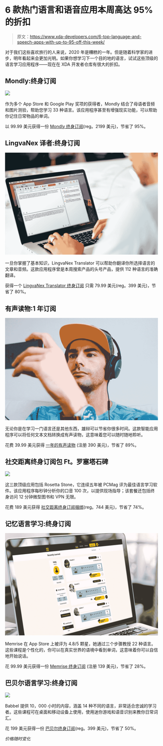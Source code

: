 # 6 款热门语言和语音应用本周高达 95%的折扣

> 原文：<https://www.xda-developers.com/6-top-language-and-speech-apps-with-up-to-95-off-this-week/>

对于我们这些喜欢旅行的人来说，2020 年是糟糕的一年。但是随着科学家的进步，明年看起来会更加光明。如果你想学习下一个目的地的语言，试试这些顶级的语言学习应用程序——现在在 XDA 开发者仓库有很大的折扣。

## **Mondly:终身订阅**

![](img/e5623a30a70d3ba2b5b05f0fb722296d.png)

作为多个 App Store 和 Google Play 奖项的获得者，Mondly 结合了母语者音频和图片测验，帮助您学习 33 种语言。该应用程序甚至有增强现实功能，可以帮助你记住日常物品的单词。

以 99.99 美元获得一份 [Mondly 终身订阅](https://depot.xda-developers.com/sales/mondly-lifetime-subscription-all-languages?utm_source=xda-developers.com&utm_medium=referral&utm_campaign=mondly-lifetime-subscription-all-languages&utm_term=scsf-459461&utm_content=a0x1P000004YrpQQAS&scsonar=1)(reg。2199 美元)，节省了 95%。

## **LingvaNex 译者:终身订阅**

![](img/6a104317a5242d693ee1d02d17598653.png)

一旦你掌握了基本知识，LingvaNex Translator 可以帮助你翻译你所选择语言的文章和音频。这款应用程序曾是本周搜索产品的头号产品，提供 112 种语言的准确翻译。

获得一个 [LingvaNex Translator 终身订阅](https://depot.xda-developers.com/sales/lingvanex-translator-lifetime-subscription?utm_source=xda-developers.com&utm_medium=referral&utm_campaign=lingvanex-translator-lifetime-subscription&utm_term=scsf-459463&utm_content=a0x1P000004YrpQQAS&scsonar=1) 只需 79.99 美元(reg。399 美元)，节省了 80%。

## **有声读物:1 年订阅**

**![](img/dec6e8ae511ec70f82f719664704a15f.png)**

无论你是在学习一门语言还是其他东西，雄辩可以节省你很多时间。这款智能应用程序可以将任何文本文档转换成有声读物，这意味着您可以随时随地聆听。

花费 39.99 美元获得 [一年的有声读物](https://depot.xda-developers.com/sales/speechify-1-year-subscription?utm_source=xda-developers.com&utm_medium=referral&utm_campaign=speechify-1-year-subscription&utm_term=scsf-459464&utm_content=a0x1P000004YrpQQAS&scsonar=1) (注册 390 美元)，节省了 89%。

## **社交距离终身订阅包 Ft。罗塞塔石碑**

**![](img/2a40120a33bb675aef29a03c4e257930.png)**

这三款顶级应用包括 Rosetta Stone，它连续五年被 PCMag 评为最佳语言学习软件。该应用程序每秒钟分析你的口音 100 次，以提供现场指导；该套餐还包括终身访问 12 分钟微型图书和 VPN 无限。

花费 189 美元获得 [社交距离终身订阅捆绑](https://depot.xda-developers.com/sales/the-social-distancing-lifetime-subscription-bundle-ft-rosetta-stone-2?utm_source=xda-developers.com&utm_medium=referral&utm_campaign=the-social-distancing-lifetime-subscription-bundle-ft-rosetta-stone-2&utm_term=scsf-459460&utm_content=a0x1P000004YrpQQAS&scsonar=1)(reg。744 美元)，节省了 74%。

## **记忆语言学习:终身订阅**

**![](img/c93060adac18b73792acba14a4debe7f.png)**

Memrise 在 App Store 上被评为 4.8/5 颗星，她通过三个步骤教授 22 种语言。这些课程是个性化的，你可以在真实世界的语境中看到单词，这意味着你可以自信地开始说话。

花 99.99 美元获得一份 [Memrise 终身订阅](https://depot.xda-developers.com/sales/memrise-lifetime-subscription?utm_source=xda-developers.com&utm_medium=referral&utm_campaign=memrise-lifetime-subscription&utm_term=scsf-459462&utm_content=a0x1P000004YrpQQAS&scsonar=1) (注册 139 美元)，节省了 28%。

## 巴贝尔语言学习:终身订阅

**![](img/129117e8c22a6f3ca2dfb20f48a0da2c.png)**

Babbel 提供 10，000 小时的内容，涵盖 14 种不同的语言，非常适合忠诚的学习者。这些课程可在桌面和移动设备上使用，使用迷你游戏和语音识别来教你日常词汇。

花 199 美元获得一份 [巴贝尔终身订阅](https://depot.xda-developers.com/sales/babbel-language-learning-lifetime-subscription-all-languages?utm_source=xda-developers.com&utm_medium=referral&utm_campaign=babbel-language-learning-lifetime-subscription-all-languages&utm_term=scsf-459433&utm_content=a0x1P000004YrpQQAS&scsonar=1)(reg。399 美元)，节省了 50%。

*价格随时变化*